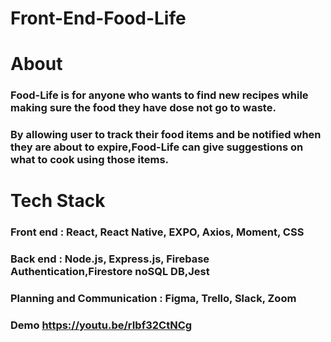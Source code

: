 # Front-End-Food-Life

# About
### Food-Life is for anyone who wants to find new recipes while making sure the food they have dose not go to waste.
### By allowing user to track their food items and be notified when they are about to expire,Food-Life can give suggestions on what to cook using those items.

# Tech Stack

### Front end : React, React Native, EXPO, Axios, Moment, CSS
### Back end : Node.js, Express.js, Firebase Authentication,Firestore noSQL DB,Jest
### Planning and Communication : Figma, Trello, Slack, Zoom 


### Demo  https://youtu.be/rIbf32CtNCg 


